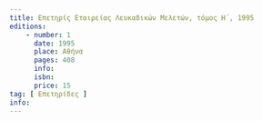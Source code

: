```yaml
---
title: Επετηρίς Εταιρείας Λευκαδικών Μελετών, τόμος Η΄, 1995
editions:
    - number: 1
      date: 1995
      place: Αθήνα
      pages: 408
      info: 
      isbn: 
      price: 15
tag: [ Επετηρίδες ]
info: 
---
```

